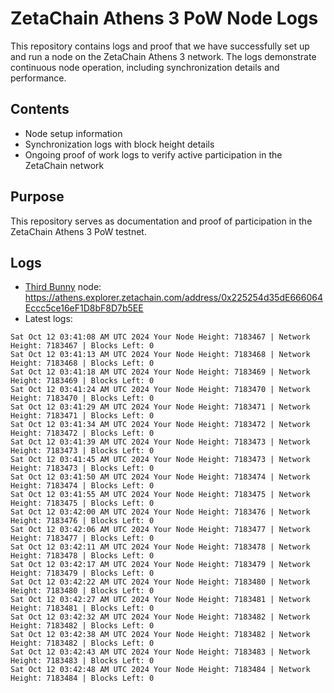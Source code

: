 # ZetaChain Athens 3 PoW Node Logs
This repository contains logs and proof that we have successfully set up and run a node on the ZetaChain Athens 3 network. The logs demonstrate continuous node operation, including synchronization details and performance.

## Contents
- Node setup information
- Synchronization logs with block height details
- Ongoing proof of work logs to verify active participation in the ZetaChain network

## Purpose
This repository serves as documentation and proof of participation in the ZetaChain Athens 3 PoW testnet.

## Logs

- [Third Bunny](https://thirdbunny.xyz/) node: https://athens.explorer.zetachain.com/address/0x225254d35dE666064Eccc5ce16eF1D8bF8D7b5EE
- Latest logs:
```
Sat Oct 12 03:41:08 AM UTC 2024 Your Node Height: 7183467 | Network Height: 7183467 | Blocks Left: 0
Sat Oct 12 03:41:13 AM UTC 2024 Your Node Height: 7183468 | Network Height: 7183468 | Blocks Left: 0
Sat Oct 12 03:41:18 AM UTC 2024 Your Node Height: 7183469 | Network Height: 7183469 | Blocks Left: 0
Sat Oct 12 03:41:24 AM UTC 2024 Your Node Height: 7183470 | Network Height: 7183470 | Blocks Left: 0
Sat Oct 12 03:41:29 AM UTC 2024 Your Node Height: 7183471 | Network Height: 7183471 | Blocks Left: 0
Sat Oct 12 03:41:34 AM UTC 2024 Your Node Height: 7183472 | Network Height: 7183472 | Blocks Left: 0
Sat Oct 12 03:41:39 AM UTC 2024 Your Node Height: 7183473 | Network Height: 7183473 | Blocks Left: 0
Sat Oct 12 03:41:45 AM UTC 2024 Your Node Height: 7183473 | Network Height: 7183473 | Blocks Left: 0
Sat Oct 12 03:41:50 AM UTC 2024 Your Node Height: 7183474 | Network Height: 7183474 | Blocks Left: 0
Sat Oct 12 03:41:55 AM UTC 2024 Your Node Height: 7183475 | Network Height: 7183475 | Blocks Left: 0
Sat Oct 12 03:42:00 AM UTC 2024 Your Node Height: 7183476 | Network Height: 7183476 | Blocks Left: 0
Sat Oct 12 03:42:06 AM UTC 2024 Your Node Height: 7183477 | Network Height: 7183477 | Blocks Left: 0
Sat Oct 12 03:42:11 AM UTC 2024 Your Node Height: 7183478 | Network Height: 7183478 | Blocks Left: 0
Sat Oct 12 03:42:17 AM UTC 2024 Your Node Height: 7183479 | Network Height: 7183479 | Blocks Left: 0
Sat Oct 12 03:42:22 AM UTC 2024 Your Node Height: 7183480 | Network Height: 7183480 | Blocks Left: 0
Sat Oct 12 03:42:27 AM UTC 2024 Your Node Height: 7183481 | Network Height: 7183481 | Blocks Left: 0
Sat Oct 12 03:42:32 AM UTC 2024 Your Node Height: 7183482 | Network Height: 7183482 | Blocks Left: 0
Sat Oct 12 03:42:38 AM UTC 2024 Your Node Height: 7183482 | Network Height: 7183482 | Blocks Left: 0
Sat Oct 12 03:42:43 AM UTC 2024 Your Node Height: 7183483 | Network Height: 7183483 | Blocks Left: 0
Sat Oct 12 03:42:48 AM UTC 2024 Your Node Height: 7183484 | Network Height: 7183484 | Blocks Left: 0
```
